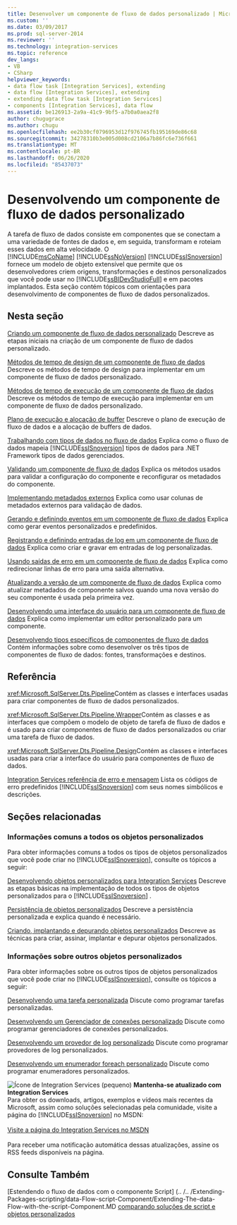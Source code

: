 ```yaml
---
title: Desenvolver um componente de fluxo de dados personalizado | Microsoft Docs
ms.custom: ''
ms.date: 03/09/2017
ms.prod: sql-server-2014
ms.reviewer: ''
ms.technology: integration-services
ms.topic: reference
dev_langs:
- VB
- CSharp
helpviewer_keywords:
- data flow task [Integration Services], extending
- data flow [Integration Services], extending
- extending data flow task [Integration Services]
- components [Integration Services], data flow
ms.assetid: be126913-2a9a-41c9-9bf5-a7b0a0aea2f8
author: chugugrace
ms.author: chugu
ms.openlocfilehash: ee2b30cf0796953d12f976745fb195169de86c68
ms.sourcegitcommit: 34278310b3e005d008cd2106a7b86fc6e736f661
ms.translationtype: MT
ms.contentlocale: pt-BR
ms.lasthandoff: 06/26/2020
ms.locfileid: "85437073"
---
```

# <a name="developing-a-custom-data-flow-component"></a>Desenvolvendo um componente de fluxo de dados personalizado
  A tarefa de fluxo de dados consiste em componentes que se conectam a uma variedade de fontes de dados e, em seguida, transformam e roteiam esses dados em alta velocidade. O [!INCLUDE[msCoName](../../../includes/msconame-md.md)] [!INCLUDE[ssNoVersion](../../../includes/ssnoversion-md.md)] [!INCLUDE[ssISnoversion](../../../includes/ssisnoversion-md.md)] fornece um modelo de objeto extensível que permite que os desenvolvedores criem origens, transformações e destinos personalizados que você pode usar no [!INCLUDE[ssBIDevStudioFull](../../../includes/ssbidevstudiofull-md.md)] e em pacotes implantados. Esta seção contém tópicos com orientações para desenvolvimento de componentes de fluxo de dados personalizados.

## <a name="in-this-section"></a>Nesta seção
 [Criando um componente de fluxo de dados personalizado](creating-a-custom-data-flow-component.md) Descreve as etapas iniciais na criação de um componente de fluxo de dados personalizado.

 [Métodos de tempo de design de um componente de fluxo de dados](design-time-methods-of-a-data-flow-component.md) Descreve os métodos de tempo de design para implementar em um componente de fluxo de dados personalizado.

 [Métodos de tempo de execução de um componente de fluxo de dados](run-time-methods-of-a-data-flow-component.md) Descreve os métodos de tempo de execução para implementar em um componente de fluxo de dados personalizado.

 [Plano de execução e alocação de buffer](execution-plan-and-buffer-allocation.md) Descreve o plano de execução de fluxo de dados e a alocação de buffers de dados.

 [Trabalhando com tipos de dados no fluxo de dados](working-with-data-types-in-the-data-flow.md) Explica como o fluxo de dados mapeia [!INCLUDE[ssISnoversion](../../../includes/ssisnoversion-md.md)] tipos de dados para .NET Framework tipos de dados gerenciados.

 [Validando um componente de fluxo de dados](validating-a-data-flow-component.md) Explica os métodos usados para validar a configuração do componente e reconfigurar os metadados do componente.

 [Implementando metadados externos](implementing-external-metadata.md) Explica como usar colunas de metadados externos para validação de dados.

 [Gerando e definindo eventos em um componente de fluxo de dados](raising-and-defining-events-in-a-data-flow-component.md) Explica como gerar eventos personalizados e predefinidos.

 [Registrando e definindo entradas de log em um componente de fluxo de dados](logging-and-defining-log-entries-in-a-data-flow-component.md) Explica como criar e gravar em entradas de log personalizadas.

 [Usando saídas de erro em um componente de fluxo de dados](using-error-outputs-in-a-data-flow-component.md) Explica como redirecionar linhas de erro para uma saída alternativa.

 [Atualizando a versão de um componente de fluxo de dados](upgrading-the-version-of-a-data-flow-component.md) Explica como atualizar metadados de componente salvos quando uma nova versão do seu componente é usada pela primeira vez.

 [Desenvolvendo uma interface do usuário para um componente de fluxo de dados](developing-a-user-interface-for-a-data-flow-component.md) Explica como implementar um editor personalizado para um componente.

 [Desenvolvendo tipos específicos de componentes de fluxo de dados](../../extending-packages-custom-objects-data-flow-types/developing-specific-types-of-data-flow-components.md) Contém informações sobre como desenvolver os três tipos de componentes de fluxo de dados: fontes, transformações e destinos.

## <a name="reference"></a>Referência
 <xref:Microsoft.SqlServer.Dts.Pipeline>Contém as classes e interfaces usadas para criar componentes de fluxo de dados personalizados.

 <xref:Microsoft.SqlServer.Dts.Pipeline.Wrapper>Contém as classes e as interfaces que compõem o modelo de objeto de tarefa de fluxo de dados e é usado para criar componentes de fluxo de dados personalizados ou criar uma tarefa de fluxo de dados.

 <xref:Microsoft.SqlServer.Dts.Pipeline.Design>Contém as classes e interfaces usadas para criar a interface do usuário para componentes de fluxo de dados.

 [Integration Services referência de erro e mensagem](../../integration-services-error-and-message-reference.md) Lista os códigos de erro predefinidos [!INCLUDE[ssISnoversion](../../../includes/ssisnoversion-md.md)] com seus nomes simbólicos e descrições.

## <a name="related-sections"></a>Seções relacionadas

### <a name="information-common-to-all-custom-objects"></a>Informações comuns a todos os objetos personalizados
 Para obter informações comuns a todos os tipos de objetos personalizados que você pode criar no [!INCLUDE[ssISnoversion](../../../includes/ssisnoversion-md.md)], consulte os tópicos a seguir:

 [Desenvolvendo objetos personalizados para Integration Services](../../extending-packages-custom-objects/developing-custom-objects-for-integration-services.md) Descreve as etapas básicas na implementação de todos os tipos de objetos personalizados para o [!INCLUDE[ssISnoversion](../../../includes/ssisnoversion-md.md)] .

 [Persistência de objetos personalizados](../../extending-packages-custom-objects/persisting-custom-objects.md) Descreve a persistência personalizada e explica quando é necessário.

 [Criando, implantando e depurando objetos personalizados](../../extending-packages-custom-objects/building-deploying-and-debugging-custom-objects.md) Descreve as técnicas para criar, assinar, implantar e depurar objetos personalizados.

### <a name="information-about-other-custom-objects"></a>Informações sobre outros objetos personalizados
 Para obter informações sobre os outros tipos de objetos personalizados que você pode criar no [!INCLUDE[ssISnoversion](../../../includes/ssisnoversion-md.md)], consulte os tópicos a seguir:

 [Desenvolvendo uma tarefa personalizada](../../extending-packages-custom-objects/task/developing-a-custom-task.md) Discute como programar tarefas personalizadas.

 [Desenvolvendo um Gerenciador de conexões personalizado](../../extending-packages-custom-objects/connection-manager/developing-a-custom-connection-manager.md) Discute como programar gerenciadores de conexões personalizados.

 [Desenvolvendo um provedor de log personalizado](../../extending-packages-custom-objects/log-provider/developing-a-custom-log-provider.md) Discute como programar provedores de log personalizados.

 [Desenvolvendo um enumerador foreach personalizado](../../extending-packages-custom-objects/foreach-enumerator/developing-a-custom-foreach-enumerator.md) Discute como programar enumeradores personalizados.

![Ícone de Integration Services (pequeno)](../../media/dts-16.gif "Ícone do Integration Services (pequeno)")  **Mantenha-se atualizado com Integration Services**<br /> Para obter os downloads, artigos, exemplos e vídeos mais recentes da Microsoft, assim como soluções selecionadas pela comunidade, visite a página do [!INCLUDE[ssISnoversion](../../../includes/ssisnoversion-md.md)] no MSDN:<br /><br /> [Visite a página do Integration Services no MSDN](https://go.microsoft.com/fwlink/?LinkId=136655)<br /><br /> Para receber uma notificação automática dessas atualizações, assine os RSS feeds disponíveis na página.

## <a name="see-also"></a>Consulte Também
 [Estendendo o fluxo de dados com o componente Script] (.. /.. /Extending-Packages-scripting/data-Flow-script-Component/Extending-The-data-Flow-with-the-script-Component.MD [comparando soluções de script e objetos personalizados](../../extending-packages-scripting/comparing-scripting-solutions-and-custom-objects.md)


